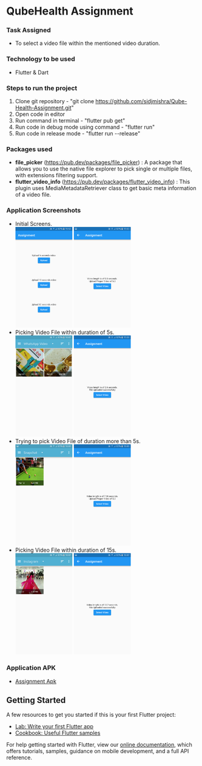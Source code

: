 # QubeHealth Assignment

### Task Assigned
- To select a video file within the mentioned video duration.

### Technology to be used
- Flutter & Dart

### Steps to run the project
1. Clone git repository - "git clone https://github.com/sidjmishra/Qube-Health-Assignment.git"
2. Open code in editor
3. Run command in terminal - "flutter pub get"
4. Run code in debug mode using command - "flutter run"
5. Run code in release mode - "flutter run --release"

### Packages used
-  **file_picker** (https://pub.dev/packages/file_picker) : A package that allows you to use the native file explorer to pick single or multiple files, with extensions filtering support.
-  **flutter_video_info** (https://pub.dev/packages/flutter_video_info) : This plugin uses MediaMetadataRetriever class to get basic meta information of a video file.

### Application Screenshots
- Initial Screens.\
<img src="https://github.com/sidjmishra/Qube-Health-Assignment/blob/assignment2/Screenshots/Screenshot%201.png" width="150" alt="Screenshot 1"> <img src="https://github.com/sidjmishra/Qube-Health-Assignment/blob/assignment2/Screenshots/Screenshot%202.png" width="150" alt="Screenshot 2">
- Picking Video File within duration of 5s.\
<img src="https://github.com/sidjmishra/Qube-Health-Assignment/blob/assignment2/Screenshots/Screenshot%203.png" width="150" alt="Screenshot 3"> <img src="https://github.com/sidjmishra/Qube-Health-Assignment/blob/assignment2/Screenshots/Screenshot%204.png" width="150" alt="Screenshot 4">
- Trying to pick Video File of duration more than 5s.\
<img src="https://github.com/sidjmishra/Qube-Health-Assignment/blob/assignment2/Screenshots/Screenshot%205.png" width="150" alt="Screenshot 5"> <img src="https://github.com/sidjmishra/Qube-Health-Assignment/blob/assignment2/Screenshots/Screenshot%206.png" width="150" alt="Screenshot 6">
- Picking Video File within duration of 15s.\
<img src="https://github.com/sidjmishra/Qube-Health-Assignment/blob/assignment2/Screenshots/Screenshot%207.png" width="150" alt="Screenshot 7"> <img src="https://github.com/sidjmishra/Qube-Health-Assignment/blob/assignment2/Screenshots/Screenshot%208.png" width="150" alt="Screenshot 8">

### Application APK
- [Assignment Apk](https://github.com/sidjmishra/Qube-Health-Assignment/tree/assignment2/apks)

## Getting Started
A few resources to get you started if this is your first Flutter project:
- [Lab: Write your first Flutter app](https://flutter.dev/docs/get-started/codelab)
- [Cookbook: Useful Flutter samples](https://flutter.dev/docs/cookbook)

For help getting started with Flutter, view our
[online documentation](https://flutter.dev/docs), which offers tutorials,
samples, guidance on mobile development, and a full API reference.
